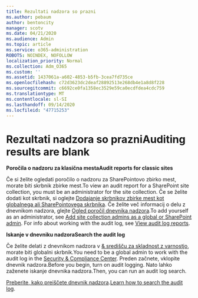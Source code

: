 ```yaml
---
title: Rezultati nadzora so prazni
ms.author: pebaum
author: bentoncity
manager: scotv
ms.date: 04/21/2020
ms.audience: Admin
ms.topic: article
ms.service: o365-administration
ROBOTS: NOINDEX, NOFOLLOW
localization_priority: Normal
ms.collection: Adm_O365
ms.custom: ''
ms.assetid: 1437061a-a602-4853-b5fb-3cea7fd735ce
ms.openlocfilehash: c72d3623dc2deaf28892513e268db4e1a8d8f228
ms.sourcegitcommit: c6692ce0fa1358ec3529e59ca0ecdfdea4cdc759
ms.translationtype: MT
ms.contentlocale: sl-SI
ms.lasthandoff: 09/14/2020
ms.locfileid: "47715253"
---
```

# <a name="auditing-results-are-blank"></a><span data-ttu-id="960f7-102">Rezultati nadzora so prazni</span><span class="sxs-lookup"><span data-stu-id="960f7-102">Auditing results are blank</span></span>

 <span data-ttu-id="960f7-103">**Poročila o nadzoru za klasična mesta**</span><span class="sxs-lookup"><span data-stu-id="960f7-103">**Audit reports for classic sites**</span></span>
  
<span data-ttu-id="960f7-104">Če si želite ogledati poročilo o nadzoru za SharePointovo zbirko mest, morate biti skrbnik zbirke mest.</span><span class="sxs-lookup"><span data-stu-id="960f7-104">To view an audit report for a SharePoint site collection, you must be an administrator for the site collection.</span></span> <span data-ttu-id="960f7-105">Če se želite dodati kot skrbnik, si oglejte [Dodajanje skrbnikov zbirke mest kot globalnega ali SharePointovega skrbnika](https://go.microsoft.com/fwlink/?linkid=869390). Če želite več informacij o delu z dnevnikom nadzora, glejte [Ogled poročil dnevnika nadzora](https://go.microsoft.com/fwlink/?linkid=395237).</span><span class="sxs-lookup"><span data-stu-id="960f7-105">To add yourself as an administrator, see [Add site collection admins as a global or SharePoint admin](https://go.microsoft.com/fwlink/?linkid=869390). For info about working with the audit log, see [View audit log reports](https://go.microsoft.com/fwlink/?linkid=395237).</span></span> 
  
 <span data-ttu-id="960f7-106">**Iskanje v dnevniku nadzora**</span><span class="sxs-lookup"><span data-stu-id="960f7-106">**Search the audit log**</span></span>
  
<span data-ttu-id="960f7-107">Če želite delati z dnevnikom nadzora v [ &amp; središču za skladnost z varnostjo](https://protection.office.com), morate biti globalni skrbnik.</span><span class="sxs-lookup"><span data-stu-id="960f7-107">You need to be a global admin to work with the audit log in the [Security &amp; Compliance Center](https://protection.office.com).</span></span> <span data-ttu-id="960f7-108">Preden začnete, vklopite dnevnik nadzora.</span><span class="sxs-lookup"><span data-stu-id="960f7-108">Before you begin, turn on audit logging.</span></span> <span data-ttu-id="960f7-109">Nato lahko zaženete iskanje dnevnika nadzora.</span><span class="sxs-lookup"><span data-stu-id="960f7-109">Then, you can run an audit log search.</span></span> 
  
<span data-ttu-id="960f7-110">[Preberite, kako preiščete dnevnik nadzora](https://go.microsoft.com/fwlink/?linkid=708432).</span><span class="sxs-lookup"><span data-stu-id="960f7-110">[Learn how to search the audit log](https://go.microsoft.com/fwlink/?linkid=708432).</span></span>
  

